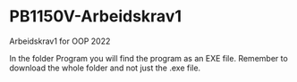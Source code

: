 # PB1150V-Arbeidskrav1
Arbeidskrav1 for OOP 2022

In the folder Program you will find the program as an EXE file. Remember to download the whole folder and not just the .exe file.

